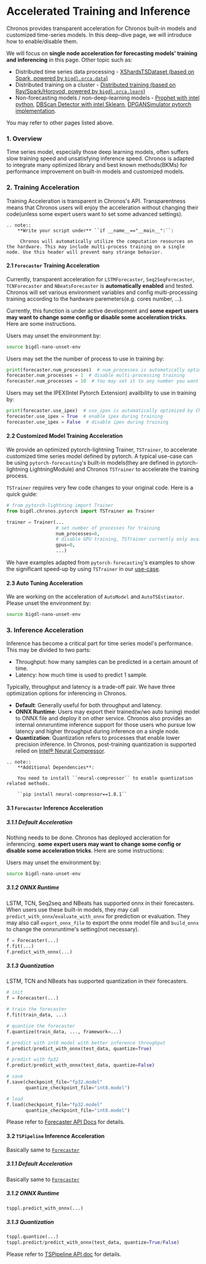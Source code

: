 # Accelerated Training and Inference

Chronos provides transparent acceleration for Chronos built-in models and customized time-series models. In this deep-dive page, we will introduce how to enable/disable them.

We will focus on **single node acceleration for forecasting models' training and inferencing** in this page. Other topic such as:

- Distributed time series data processing - [XShardsTSDataset (based on Spark, powered by `bigdl.orca.data`)](./useful_functionalities.html#xshardstsdataset)
- Distributed training on a cluster - [Distributed training (based on Ray/Spark/Horovod, powered by `bigdl.orca.learn`)](./useful_functionalities.html#distributed-training)
- Non-forecasting models / non-deep-learning models - [Prophet with intel python](./forecasting.html#prophetforecaster), [DBScan Detector with intel Sklearn](./anomaly_detection.html#dbscandetector), [DPGANSimulator pytorch implementation](./simulation.html#dpgansimulator).

You may refer to other pages listed above.

### **1. Overview**
Time series model, especially those deep learning models, often suffers slow training speed and unsatisfying inference speed. Chronos is adapted to integrate many optimized library and best known methods(BKMs) for performance improvement on built-in models and customized models.

### **2. Training Acceleration**
Training Acceleration is transparent in Chronos's API. Transparentness means that Chronos users will enjoy the acceleration without changing their code(unless some expert users want to set some advanced settings).
```eval_rst
.. note::
    **Write your script under** ``if __name__=="__main__":``:

     Chronos will automatically utilize the computation resources on the hardware. This may include multi-process training on a single node. Use this header will prevent many strange behavior.
```
#### **2.1 `Forecaster` Training Acceleration**
Currently, transparent acceleration for `LSTMForecaster`, `Seq2SeqForecaster`, `TCNForecaster` and `NBeatsForecaster` is **automatically enabled** and tested. Chronos will set various environment variables and config multi-processing training according to the hardware paremeters(e.g. cores number, ...).

Currently, this function is under active development and **some expert users may want to change some config or disable some acceleration tricks**. Here are some instructions.

Users may unset the environment by:
```bash
source bigdl-nano-unset-env
```
Users may set the the number of process to use in training by:
```python
print(forecaster.num_processes)  # num_processes is automatically optimized by Chronos
forecaster.num_processes = 1  # disable multi-processing training
forecaster.num_processes = 10  # You may set it to any number you want
```
Users may set the IPEX(Intel Pytorch Extension) availbility to use in training by:
```python
print(forecaster.use_ipex)  # use_ipex is automatically optimized by Chronos
forecaster.use_ipex = True  # enable ipex during training
forecaster.use_ipex = False  # disable ipex during training
```

#### **2.2 Customized Model Training Acceleration**
We provide an optimized pytorch-lightning Trainer, `TSTrainer`, to accelerate customized time series model defined by pytorch. A typical use-case can be using `pytorch-forecasting`'s built-in models(they are defined in pytorch-lightning LightningModule) and Chronos `TSTrainer` to accelerate the training process.

`TSTrainer` requires very few code changes to your original code. Here is a quick guide:
```python
# from pytorch-lightning import Trainer
from bigdl.chronos.pytorch import TSTrainer as Trainer

trainer = Trainer(...
                  # set number of processes for training
                  num_processes=8,
                  # disable GPU training, TSTrainer currently only available for CPU
                  gpus=0,
                  ...)
```

We have examples adapted from `pytorch-forecasting`'s examples to show the significant speed-up by using `TSTrainer` in our [use-case](https://github.com/intel-analytics/BigDL/tree/main/python/chronos/use-case/pytorch-forecasting).

#### **2.3 Auto Tuning Acceleration**
We are working on the acceleration of `AutoModel` and `AutoTSEstimator`. Please unset the environment by:
```bash
source bigdl-nano-unset-env
```

### **3. Inference Acceleration**
Inference has become a critical part for time series model's performance. This may be divided to two parts:
- Throughput: how many samples can be predicted in a certain amount of time.
- Latency: how much time is used to predict 1 sample.

Typically, throughput and latency is a trade-off pair. We have three optimization options for inferencing in Chronos.
- **Default**: Generally useful for both throughput and latency.
- **ONNX Runtime**: Users may export their trained(w/wo auto tuning) model to ONNX file and deploy it on other service. Chronos also provides an internal onnxruntime inference support for those users who pursue low latency and higher throughput during inference on a single node.
- **Quantization**: Quantization refers to processes that enable lower precision inference. In Chronos, post-training quantization is supported relied on [Intel® Neural Compressor](https://intel.github.io/neural-compressor/README.html).
```eval_rst
.. note::
    **Additional Dependencies**:

    You need to install ``neural-compressor`` to enable quantization related methods.

    ``pip install neural-compressor==1.8.1``
```
#### **3.1 `Forecaster` Inference Acceleration**
##### **3.1.1 Default Acceleration**
Nothing needs to be done. Chronos has deployed accleration for inferencing. **some expert users may want to change some config or disable some acceleration tricks**. Here are some instructions:

Users may unset the environment by:
```bash
source bigdl-nano-unset-env
```
##### **3.1.2 ONNX Runtime**
LSTM, TCN, Seq2seq and NBeats has supported onnx in their forecasters. When users use these built-in models, they may call `predict_with_onnx`/`evaluate_with_onnx` for prediction or evaluation. They may also call `export_onnx_file` to export the onnx model file and `build_onnx` to change the onnxruntime's setting(not necessary).
```python
f = Forecaster(...)
f.fit(...)
f.predict_with_onnx(...)
```
##### **3.1.3 Quantization**
LSTM, TCN and NBeats has supported quantization in their forecasters.
```python
# init
f = Forecaster(...)

# train the forecaster
f.fit(train_data, ...)

# quantize the forecaster
f.quantize(train_data, ..., framework=...)

# predict with int8 model with better inference throughput
f.predict/predict_with_onnx(test_data, quantize=True)

# predict with fp32
f.predict/predict_with_onnx(test_data, quantize=False)

# save
f.save(checkpoint_file="fp32.model"
       quantize_checkpoint_file="int8.model")

# load
f.load(checkpoint_file="fp32.model"
       quantize_checkpoint_file="int8.model")
```
Please refer to [Forecaster API Docs](../../PythonAPI/Chronos/forecasters.html) for details.

#### **3.2 `TSPipeline` Inference Acceleration**
Basically same to [`Forecaster`](#31-forecaster-inference-acceleration)
##### **3.1.1 Default Acceleration**
Basically same to [`Forecaster`](#31-forecaster-inference-acceleration)
##### **3.1.2 ONNX Runtime**
```python
tsppl.predict_with_onnx(...)
```
##### **3.1.3 Quantization**
```python
tsppl.quantize(...)
tsppl.predict/predict_with_onnx(test_data, quantize=True/False)
```
Please refer to [TSPipeline API doc](../../PythonAPI/Chronos/autotsestimator.html#tspipeline) for details.